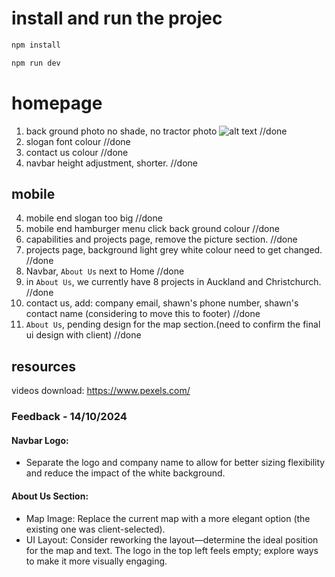 # install and run the projec

```bash
npm install
```
```bash
npm run dev
```
# homepage

1. back ground photo no shade, no tractor photo
   ![alt text](image.png) //done
2. slogan font colour //done
3. contact us colour //done
4. navbar height adjustment, shorter. //done

## mobile

4. mobile end slogan too big //done
5. mobile end hamburger menu click back ground colour //done
6. capabilities and projects page, remove the picture section. //done
7. projects page, background light grey white colour need to get changed. //done
8. Navbar, `About Us` next to Home //done
9. in `About Us`, we currently have 8 projects in Auckland and Christchurch. //done
10. contact us, add: company email, shawn's phone number, shawn's contact name (considering to move this to footer) //done
11. `About Us`, pending design for the map section.(need to confirm the final ui design with client) //done


## resources
videos download: https://www.pexels.com/


### Feedback - 14/10/2024

#### Navbar Logo:
- Separate the logo and company name to allow for better sizing flexibility and reduce the impact of the white background.

#### About Us Section:
- Map Image: Replace the current map with a more elegant option (the existing one was client-selected).
- UI Layout: Consider reworking the layout—determine the ideal position for the map and text. The logo in the top left feels empty; explore ways to make it more visually engaging.
